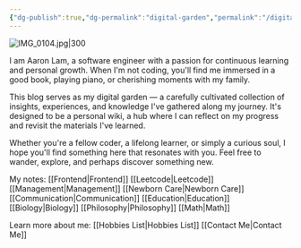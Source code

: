 ```yaml
---
{"dg-publish":true,"dg-permalink":"digital-garden","permalink":"/digital-garden/","tags":["gardenEntry"]}
---
```


![IMG_0104.jpg|300](/img/user/IMG_0104.jpg)

I am Aaron Lam, a software engineer with a passion for continuous learning and personal growth. When I'm not coding, you'll find me immersed in a good book, playing piano, or cherishing moments with my family.

This blog serves as my digital garden — a carefully cultivated collection of insights, experiences, and knowledge I've gathered along my journey. It's designed to be a personal wiki, a hub where I can reflect on my progress and revisit the materials I've learned.

Whether you're a fellow coder, a lifelong learner, or simply a curious soul, I hope you'll find something here that resonates with you. Feel free to wander, explore, and perhaps discover something new.


My notes:
[[Frontend\|Frontend]]
[[Leetcode\|Leetcode]]
[[Management\|Management]]
[[Newborn Care\|Newborn Care]]
[[Communication\|Communication]]
[[Education\|Education]]
[[Biology\|Biology]]
[[Philosophy\|Philosophy]]
[[Math\|Math]]

Learn more about me:
[[Hobbies List\|Hobbies List]]
[[Contact Me\|Contact Me]]